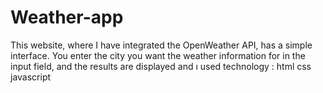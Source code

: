 # Weather-app
This website, where I have integrated the OpenWeather API, has a simple interface. You enter the city you want the weather information for in the input field, and the results are displayed and ı used technology : html css javascript
